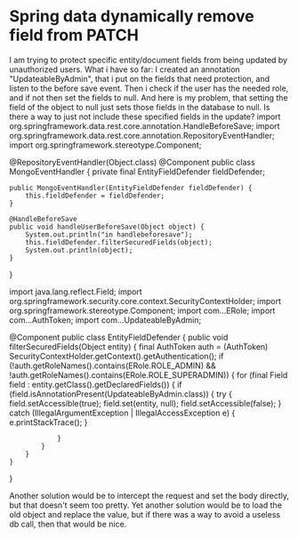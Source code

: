 
# Spring data dynamically remove field from PATCH

I am trying to protect specific entity/document fields from being updated by unauthorized users. What i have so far:
I created an annotation "UpdateableByAdmin", that i put on the fields that need protection, and listen to the before save event.
Then i check if the user has the needed role, and if not then set the fields to null.
And here is my problem, that setting the field of the object to null just sets those fields in the database to null. Is there a way to just not include these specified fields in the update?
import org.springframework.data.rest.core.annotation.HandleBeforeSave;
import org.springframework.data.rest.core.annotation.RepositoryEventHandler;
import org.springframework.stereotype.Component;

@RepositoryEventHandler(Object.class)
@Component
public class MongoEventHandler {
    private final EntityFieldDefender fieldDefender;

    public MongoEventHandler(EntityFieldDefender fieldDefender) {
        this.fieldDefender = fieldDefender;
    }

    @HandleBeforeSave
    public void handleUserBeforeSave(Object object) {
        System.out.println("in handlebeforesave");
        this.fieldDefender.filterSecuredFields(object);
        System.out.println(object);
    }
}

import java.lang.reflect.Field;
import org.springframework.security.core.context.SecurityContextHolder;
import org.springframework.stereotype.Component;
import com...ERole;
import com...AuthToken;
import com...UpdateableByAdmin;

@Component
public class EntityFieldDefender {
    public void filterSecuredFields(Object entity) {
        final AuthToken auth = (AuthToken) SecurityContextHolder.getContext().getAuthentication();
        if (!auth.getRoleNames().contains(ERole.ROLE_ADMIN) && !auth.getRoleNames().contains(ERole.ROLE_SUPERADMIN)) {
            for (final Field field : entity.getClass().getDeclaredFields()) {
                if (field.isAnnotationPresent(UpdateableByAdmin.class)) {
                    try {
                        field.setAccessible(true);
                        field.set(entity, null);
                        field.setAccessible(false);
                    } catch (IllegalArgumentException | IllegalAccessException e) {
                        e.printStackTrace();
                    }

                }
            }
        }
    }
}

Another solution would be to intercept the request and set the body directly, but that doesn't seem too pretty.
Yet another solution would be to load the old object and replace the value, but if there was a way to avoid a useless db call, then that would be nice.

        